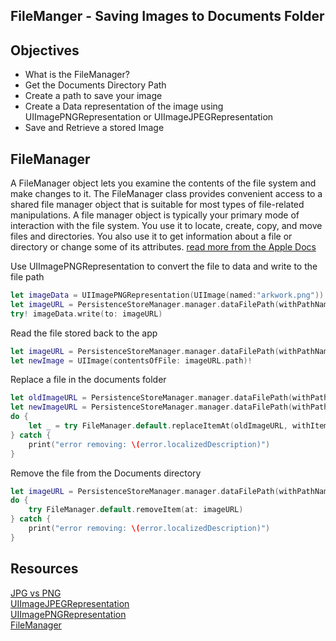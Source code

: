 ## FileManger - Saving Images to Documents Folder 

## Objectives
* What is the FileManager? 
* Get the Documents Directory Path 
* Create a path to save your image 
* Create a Data representation of the image using UIImagePNGRepresentation or UIImageJPEGRepresentation
* Save and Retrieve a stored Image 

## FileManager
A FileManager object lets you examine the contents of the file system and make changes to it. The FileManager class provides convenient access to a shared file manager object that is suitable for most types of file-related manipulations. A file manager object is typically your primary mode of interaction with the file system. You use it to locate, create, copy, and move files and directories. You also use it to get information about a file or directory or change some of its attributes.
[read more from the Apple Docs](https://developer.apple.com/documentation/foundation/filemanager)

Use UIImagePNGRepresentation to convert the file to data and write to the file path 
```swift
let imageData = UIImagePNGRepresentation(UIImage(named:"arkwork.png"))!
let imageURL = PersistenceStoreManager.manager.dataFilePath(withPathName: artworkPath)
try! imageData.write(to: imageURL)
```

Read the file stored back to the app 
```swift 
let imageURL = PersistenceStoreManager.manager.dataFilePath(withPathName: artworkPath)
let newImage = UIImage(contentsOfFile: imageURL.path)!
```

Replace a file in the documents folder 
```swift
let oldImageURL = PersistenceStoreManager.manager.dataFilePath(withPathName: artworkPath)
let newImageURL = PersistenceStoreManager.manager.dataFilePath(withPathName: bakingPath)
do {
    let _ = try FileManager.default.replaceItemAt(oldImageURL, withItemAt: newImageURL)
} catch {
    print("error removing: \(error.localizedDescription)")
}
```

Remove the file from the Documents directory 
```swift
let imageURL = PersistenceStoreManager.manager.dataFilePath(withPathName: artworkPath)
do {
    try FileManager.default.removeItem(at: imageURL)
} catch {
    print("error removing: \(error.localizedDescription)")
}
```

## Resources 
[JPG vs PNG](https://www.digitaltrends.com/photography/jpeg-vs-png-photo-format/)  
[UIImageJPEGRepresentation](https://developer.apple.com/documentation/uikit/1624115-uiimagejpegrepresentation)  
[UIImagePNGRepresentation](https://developer.apple.com/documentation/uikit/1624096-uiimagepngrepresentation)  
[FileManager](https://developer.apple.com/documentation/foundation/filemanager)
